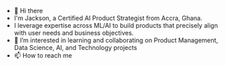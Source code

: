 - 👋 Hi there
- I'm Jackson, a Certified AI Product Strategist from Accra, Ghana.
- I leverage expertise across ML/AI to build products that precisely align with user needs and business objectives. 
- 👀 I’m interested in learning and collaborating on Product Management, Data Science, AI, and Technology projects
- 📫 How to reach me 

<!---
chomssky/chomssky is a ✨ special ✨ repository because its `README.md` (this file) appears on your GitHub profile.
You can click the Preview link to take a look at your changes.
--->
